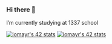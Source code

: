 ### Hi there 👋

I’m currently studying at 1337 school

[![iomayr's 42 stats](https://badge.mediaplus.ma/darkblue/iomayr)](https://github.com/oakoudad/badge42)
<a href="https://github.com/oakoudad/badge42"><img src="https://badge.mediaplus.ma/darkblue/iomayr" alt="iomayr's 42 stats" /></a>

